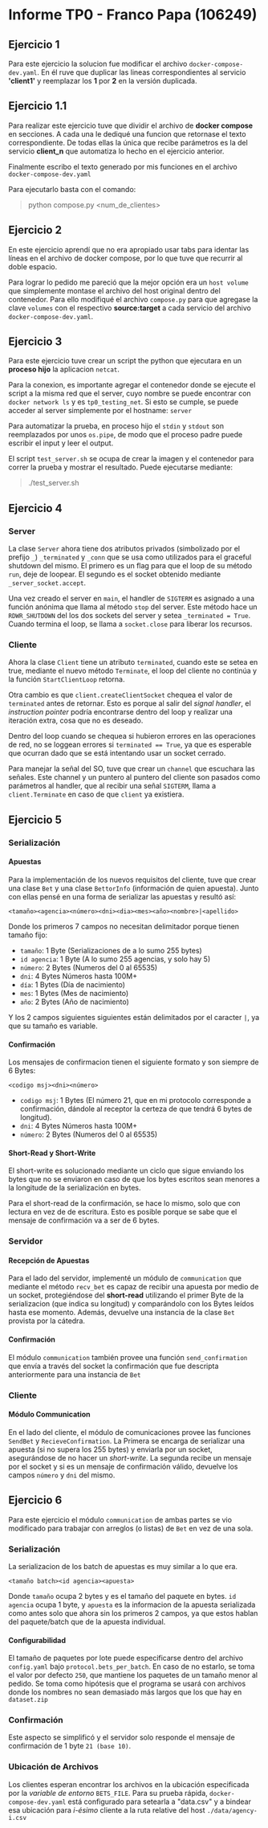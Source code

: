 # Informe TP0 - Franco Papa (106249)

## Ejercicio 1
Para este ejercicio la solucion fue modificar el archivo `docker-compose-dev.yaml`. En él ruve que duplicar las lineas correspondientes al servicio **'client1'** y reemplazar los **1** por **2** en la versión duplicada.

## Ejercicio 1.1
Para realizar este ejercicio tuve que dividir el archivo de **docker compose** en secciones. A cada una le dediqué una funcion que retornase el texto correspondiente.
De todas ellas la única que recibe parámetros es la del servicio **client_n** que automatiza lo hecho en el ejercicio anterior. 

Finalmente escribo el texto generado por mis funciones en el archivo `docker-compose-dev.yaml`

Para ejecutarlo basta con el comando:
> python compose.py \<num_de_clientes>

## Ejercicio 2
En este ejercicio aprendí que no era apropiado usar tabs para identar las líneas en el archivo de docker compose, por lo que tuve que recurrir al doble espacio. 

Para lograr lo pedido me pareció que la mejor opción era un `host volume` que simplemente montase el archivo del host original dentro del contenedor. Para ello modifiqué el archivo `compose.py` para que agregase la clave `volumes`
con el respectivo **source:target** a cada servicio del archivo `docker-compose-dev.yaml`.

## Ejercicio 3
Para este ejercicio tuve crear un script the python que ejecutara en un **proceso hijo** la aplicacion `netcat`.

Para la conexion, es importante agregar el contenedor donde se ejecute el script a la misma red que el server, cuyo nombre se puede encontrar con  `docker network ls` y es `tp0_testing_net`. Si esto se cumple, se puede acceder al server simplemente por el hostname: `server`

Para automatizar la prueba, en proceso hijo el `stdin` y `stdout` son reemplazados por unos `os.pipe`, de modo que el proceso padre puede escribir el input y leer el output. 

El script `test_server.sh` se ocupa de crear la imagen y el contenedor para correr la prueba y mostrar el resultado. Puede ejecutarse mediante:

> ./test_server.sh

## Ejercicio 4

### Server
La clase `Server` ahora tiene dos atributos privados (simbolizado por el prefijo `_`) `_terminated` y `_conn` que se usa como utilizados para el graceful shutdown del mismo. El primero es un flag para que el loop de su método `run`, deje de loopear. El segundo es el socket obtenido mediante `_server_socket.accept`.


Una vez creado el server en `main`, el handler de `SIGTERM` es asignado a una función anónima que llama al método `stop` del server. Este método hace un `RDWR_SHUTDOWN` del los dos sockets del server y setea `_terminated = True`. Cuando termina el loop, se llama a `socket.close` para liberar los recursos.



### Cliente
Ahora la clase `Client` tiene un atributo `terminated`, cuando este se setea en true, mediante el nuevo método `Terminate`, el loop del cliente no continúa y la función `StartClientLoop` retorna. 

Otra cambio es que `client.createClientSocket` chequea el valor de `terminated` antes de retornar. Esto es porque al salir del *signal handler*, el *instruction pointer* podría encontrarse dentro del loop y realizar una iteración extra, cosa que no es deseado.

Dentro del loop cuando se chequea si hubieron errores en las operaciones de red, no se loggean errores si `terminated == True`, ya que es esperable que ocurran dado que se está intentando usar un socket cerrado. 

Para manejar la señal del SO, tuve que crear un `channel` que escuchara las señales. Este channel y un puntero al puntero del cliente son pasados como parámetros al handler, que al recibir una señal `SIGTERM`, llama a `client.Terminate` en caso de que `client` ya existiera.

## Ejercicio 5

### Serialización
#### Apuestas
Para la implementación de los nuevos requisitos del cliente, tuve que crear una clase `Bet` y una clase `BettorInfo` (información de quien apuesta). Junto con ellas pensé en una forma de serializar las apuestas y resultó así:

    <tamaño><agencia><número><dni><dia><mes><año><nombre>|<apellido>

Donde los primeros 7 campos no necesitan delimitador porque tienen tamaño fijo:
- `tamaño`: 1 Byte (Serializaciones de a lo sumo 255 bytes)
- `id agencia`: 1 Byte (A lo sumo 255 agencias, y solo hay 5)
- `número`: 2 Bytes (Numeros del 0 al 65535)
- `dni`: 4 Bytes Números hasta 100M+
- `día`: 1 Bytes (Día de nacimiento)
- `mes`: 1 Bytes (Mes de nacimiento)
- `año`: 2 Bytes (Año de nacimiento)

Y los 2 campos siguientes siguientes están delimitados por el caracter `|`, ya que su tamaño es variable.

#### Confirmación
Los mensajes de confirmacion tienen el siguiente formato y son siempre de 6 Bytes:

    <codigo msj><dni><número>
- `codigo msj`: 1 Bytes (El número 21, que en mi protocolo corresponde a confirmación, dándole al receptor la certeza de que tendrá 6 bytes de longitud).
- `dni`: 4 Bytes Números hasta 100M+
- `número`: 2 Bytes (Numeros del 0 al 65535)

#### Short-Read y Short-Write

El short-write es solucionado mediante un ciclo que sigue enviando los bytes que no se enviaron en caso de que los bytes escritos sean menores a la longitude de la serialización en bytes.

Para el short-read de la confirmación, se hace lo mismo, solo que con lectura en vez de de escritura. Esto es posible porque se sabe que el mensaje de confirmación va a ser de 6 bytes.

### Servidor
#### Recepción de Apuestas
Para el lado del servidor, implementé un módulo de `communication` que mediante el método `recv_bet` es capaz de recibir una apuesta por medio de un socket, protegiéndose del **short-read** utilizando  el primer Byte de la serializacion (que indica su longitud) y comparándolo con los Bytes leídos hasta ese momento. Además, devuelve una instancia de la clase `Bet` provista por la cátedra. 

#### Confirmación
El módulo `communication` también provee una función `send_confirmation` que envía a través del socket la confirmación que fue descripta anteriormente para una instancia de `Bet`


### Cliente
#### Módulo Communication
En el lado del cliente, el módulo de comunicaciones provee las funciones `SendBet` y `RecieveConfirmation`. La Primera se encarga de serializar una apuesta (si no supera los 255 bytes) y enviarla por un socket, asegurándose de no hacer un *short-write*. La segunda recibe un mensaje por el socket y si es un mensaje de confirmación válido, devuelve los campos `número` y `dni` del mismo.

## Ejercicio 6
Para este ejercicio el módulo `communication` de ambas partes se vio modificado para trabajar con arreglos (o listas) de `Bet` en vez de una sola. 

### Serialización
La serializacion de los batch de apuestas es muy similar a lo que era.

    <tamaño batch><id agencia><apuesta>

Donde `tamaño` ocupa 2 bytes y es el tamaño del paquete en bytes. `id agencia` ocupa 1 byte, y `apuesta` es la informacion de la apuesta serializada como antes solo que ahora sin los primeros 2 campos, ya que estos hablan del paquete/batch que de la apuesta individual.

#### Configurabilidad
El tamaño de paquetes por lote puede especificarse dentro del archivo `config.yaml` bajo `protocol.bets_per_batch`. En caso de no estarlo, se toma el valor por defecto `250`, que mantiene los paquetes de un tamaño  menor al pedido. Se toma como hipótesis que el programa se usará con archivos donde los nombres no sean demasiado más largos que los que hay en `dataset.zip`

### Confirmación
Este aspecto se simplificó y el servidor solo responde el mensaje de confirmación de 1 byte `21 (base 10)`.

### Ubicación de Archivos
Los clientes esperan encontrar los archivos en la ubicación especificada por la *variable de entorno* `BETS_FILE`. Para su prueba rápida, `docker-compose-dev.yaml` está configurado para setearla a "data.csv" y a bindear esa ubicación para *i-ésimo* cliente a la ruta relative del host `./data/agency-i.csv`